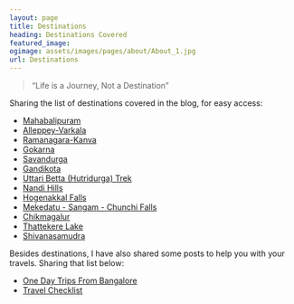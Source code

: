 ```yaml
---
layout: page
title: Destinations
heading: Destinations Covered
featured_image: 
ogimage: assets/images/pages/about/About_1.jpg
url: Destinations
---
```


>“Life is a Journey, Not a Destination”

Sharing the list of destinations covered in the blog, for easy access:

- <a href="https://onetriptoanother.com/Mahabalipuram">Mahabalipuram</a>
- <a href="http://onetriptoanother.com/Alleppey-Varkala">Alleppey-Varkala</a>
- <a href="http://onetriptoanother.com/Ramanagara-Kanva">Ramanagara-Kanva</a>
- <a href="http://onetriptoanother.com/Gokarna">Gokarna</a>
- <a href="https://onetriptoanother.com/Savandurga">Savandurga</a>
- <a href="https://onetriptoanother.com/Gandikota">Gandikota</a>
- <a href="https://onetriptoanother.com/Uttari-Betta-Trek">Uttari Betta (Hutridurga) Trek</a>
- <a href="https://onetriptoanother.com/Nandi-Hills">Nandi Hills</a>
- <a href="https://onetriptoanother.com/Hogenakkal-Falls">Hogenakkal Falls</a>
- <a href="https://onetriptoanother.com/Mekedatu-Sangama-Chunchi-Falls">Mekedatu - Sangam - Chunchi Falls</a>
- <a href="https://onetriptoanother.com/Chikmagalur">Chikmagalur</a>
- <a href="https://onetriptoanother.com/Thattekere-Lake">Thattekere Lake</a>
- <a href="https://onetriptoanother.com/Shivanasamudra">Shivanasamudra</a>

Besides destinations, I have also shared some posts to help you with your travels. Sharing that list below:

- <a href="https://onetriptoanother.com/One-Day-Trips-From-Bangalore">One Day Trips From Bangalore</a>
- <a href="https://onetriptoanother.com/Travel-Checklist">Travel Checklist</a>

